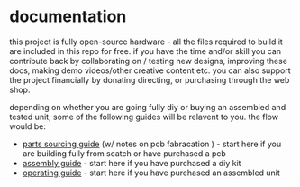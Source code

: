 # documentation

this project is fully open-source hardware - all the files required to build it are included in this repo for free. if you have the time and/or skill you can contribute back by collaborating on / testing new designs, improving these docs, making demo videos/other creative content etc. you can also support the project financially by donating directing, or purchasing through the web shop.

depending on whether you are going fully diy or buying an assembled and tested unit, some of the following guides will be relavent to you. the flow would be:

- [parts sourcing guide](./parts_sourcing_guide.md) (w/ notes on pcb fabracation ) - start here if you are building fully from scatch or have purchased a pcb
- [assembly guide](./assembly_guide.md) - start here if you have purchased a diy kit
- [operating guide](./operating_guide.md) - start here if you have purchased an assembled unit
